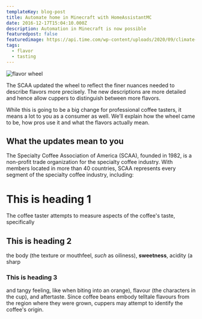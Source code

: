 ```yaml
---
templateKey: blog-post
title: Automate home in Minecraft with HomeAssistantMC
date: 2016-12-17T15:04:10.000Z
description: Automation in Minecraft is now possible
featuredpost: false
featuredimage: https://api.time.com/wp-content/uploads/2020/09/climate-change-earth-wakanda-03.jpg
tags:
  - flavor
  - tasting
---
```

![flavor wheel](/img/flavor_wheel.jpg)

The SCAA updated the wheel to reflect the finer nuances needed to describe flavors more precisely. The new descriptions are more detailed and hence allow cuppers to distinguish between more flavors.

While this is going to be a big change for professional coffee tasters, it means a lot to you as a consumer as well. We’ll explain how the wheel came to be, how pros use it and what the flavors actually mean.

## What the updates mean to you

The Specialty Coffee Association of America (SCAA), founded in 1982, is a non-profit trade organization for the specialty coffee industry. With members located in more than 40 countries, SCAA represents every segment of the specialty coffee industry, including:

# This is heading 1

The coffee taster attempts to measure aspects of the coffee's taste, specifically 

## This is heading 2

the body (the texture or mouthfeel, *such* as oiliness), **sweetness**, acidity (a sharp 

### This is heading 3

and tangy feeling, like when biting into an orange), flavour (the characters in the cup), and aftertaste. Since coffee beans embody telltale flavours from the region where they were grown, cuppers may attempt to identify the coffee's origin.
